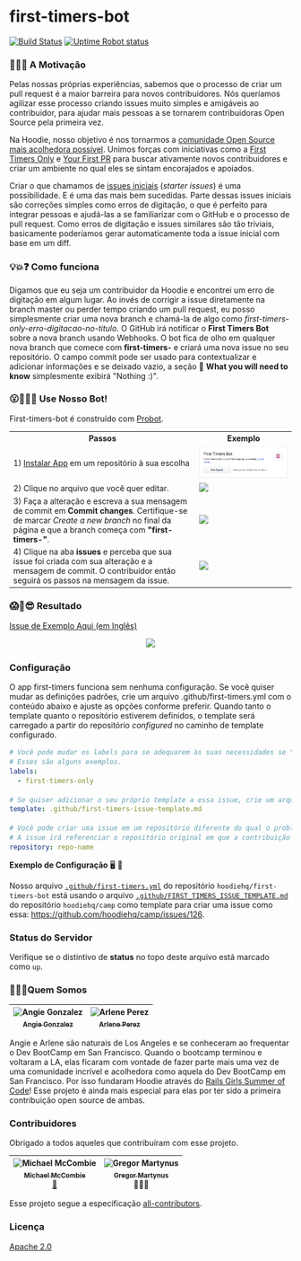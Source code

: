 # first-timers-bot

[![Build Status](https://github.com/hoodiehq/first-timers-bot/workflows/Test/badge.svg)](https://github.com/hoodiehq/first-timers-bot/actions?query=workflow%3ATest+branch%3Amaster) [![Uptime Robot status](https://img.shields.io/uptimerobot/status/m779426128-6b6e81ed8dc987db17d4cad2.svg)](https://stats.uptimerobot.com/LZ40Lcoj4)

### 🐶🎯⛳ A Motivação

Pelas nossas próprias experiências, sabemos que o processo de criar um pull request é a maior barreira para novos contribuidores. Nós queríamos agilizar esse processo criando issues muito simples e amigáveis ao contribuidor, para ajudar mais pessoas a se tornarem contribuidoras Open Source pela primeira vez.

Na Hoodie, nosso objetivo é nos tornarmos a [comunidade Open Source mais acolhedora possível](http://hood.ie/blog/welcoming-communities.html). Unimos forças com iniciativas como a [First Timers Only](http://www.firsttimersonly.com/) e [Your First PR](http://yourfirstpr.github.io/) para buscar ativamente novos contribuidores e criar um ambiente no qual eles se sintam encorajados e apoiados.

Criar o que chamamos de [issues iniciais](http://hood.ie/blog/starter-issues.html) (_starter issues_) é uma possibilidade. E é uma das mais bem sucedidas. Parte dessas issues iniciais são correções simples como erros de digitação, o que é perfeito para integrar pessoas e ajudá-las a se familiarizar com o GitHub e o processo de pull request. Como erros de digitação e issues similares são tão triviais, basicamente poderíamos gerar automaticamente toda a issue inicial com base em um diff.

### 💡💥❓ Como funciona

Digamos que eu seja um contribuidor da Hoodie e encontrei um erro de digitação em algum lugar. Ao invés de corrigir a issue diretamente na branch master ou perder tempo criando um pull request, eu posso simplesmente criar uma nova branch e chamá-la de algo como _first-timers-only-erro-digitacao-no-titulo._ O GitHub irá notificar o **First Timers Bot** sobre a nova branch usando Webhooks. O bot fica de olho em qualquer nova branch que comece com **first-timers-** e criará uma nova issue no seu repositório. O campo commit pode ser usado para contextualizar e adicionar informações e se deixado vazio, a seção 🤔 **What you will need to know** simplesmente exibirá "Nothing :)".

### 😮🙌👀🎉 Use Nosso Bot!

First-timers-bot é construído com [Probot](https://probot.github.io/).

<table>
    <tr>
        <th>Passos</th>
        <th>Exemplo</th>
    </tr>
    <tr>
        <td>1) <a href="https://github.com/apps/first-timers">Instalar App</a> em um repositório à sua escolha</td>
        <td><img src="/assets/Install-App.png?raw=true"></td>
    </tr>
    <tr>
        <td>2) Clique no arquivo que você quer editar.</td>
        <td><img src="/assets/editPic.png?raw=true"></td>
    </tr>
    <tr>
        <td>3) Faça a alteração e escreva a sua mensagem de commit em <b>Commit changes</b>. Certifique-se de marcar <i>Create a new branch</i> no final da página e que a branch começa com <b>"first-timers-"</b>.</td>
        <td><img src="/assets/Committing-Branch.png?raw=true"></td>
    </tr>
    <tr>
        <td>4) Clique na aba <b>issues</b> e perceba que sua issue foi criada com sua alteração e a mensagem de commit. O contribuidor então seguirá os passos na mensagem da issue.</td>
        <td><img src="/assets/Issue-Generated.png?raw=true"</td>
    </tr>
</table>

### 😱🙌😎 Resultado

[Issue de Exemplo Aqui (em Inglês)](https://github.com/arlene-perez/bot-app-test/issues/1)

<p align="center"><img src="/assets/Issue-Done.png"></p>

### Configuração

O app first-timers funciona sem nenhuma configuração. Se você quiser mudar as definições padrões, crie um arquivo .github/first-timers.yml com o conteúdo abaixo e ajuste as opções conforme preferir. Quando tanto o template quanto o repositório estiverem definidos, o template será carregado a partir do repositório _configured_ no caminho de template configurado.

```yaml
# Você pode mudar os labels para se adequarem às suas necessidades se "first-timers-only" não for o que você deseja.
# Esses são alguns exemplos.
labels:
  - first-timers-only

# Se quiser adicionar o seu próprio template a essa issue, crie um arquivo .md na sua pasta .github
template: .github/first-timers-issue-template.md

# Você pode criar uma issue em um repositório diferente do qual o problema está. Apenas certifique-se de que você instalou o bot no repositório configurado.
# A issue irá referenciar o repositório original em que a contribuição será feita.
repository: repo-name
```

**Exemplo de Configuração** 🖥 💯

Nosso arquivo [`.github/first-timers.yml`](https://github.com/hoodiehq/first-timers-bot/blob/master/.github/first-timers.yml) do repositório `hoodiehq/first-timers-bot` está usando o arquivo [`.github/FIRST_TIMERS_ISSUE_TEMPLATE.md`](https://github.com/hoodiehq/camp/blob/gh-pages/.github/FIRST_TIMERS_ISSUE_TEMPLATE.md) do repositório `hoodiehq/camp` como template para criar uma issue como essa: https://github.com/hoodiehq/camp/issues/126.

### Status do Servidor

Verifique se o distintivo de **status** no topo deste arquivo está marcado como `up`.

### 👩‍💻💕Quem Somos

<!-- Contributors START
Angie_Gonzalez agonzalez0515 https://agonzalez0515.github.io
Arlene_Perez techforchange https://github.com/techforchange
Contributors END -->
<!-- Contributors table START -->

| <img src="https://avatars.githubusercontent.com/agonzalez0515?s=100" width="100" alt="Angie Gonzalez" /><br />[<sub>Angie Gonzalez</sub>](https://agonzalez0515.github.io)<br /> | <img src="https://avatars.githubusercontent.com/techforchange?s=100" width="100" alt="Arlene Perez" /><br />[<sub>Arlene Perez</sub>](https://github.com/techforchange)<br /> |
| :------------------------------------------------------------------------------------------------------------------------------------------------------------------------------: | :---------------------------------------------------------------------------------------------------------------------------------------------------------------------------: |

<!-- Contributors table END -->

Angie e Arlene são naturais de Los Angeles e se conheceram ao frequentar o Dev BootCamp em San Francisco. Quando o bootcamp terminou e voltaram a LA, elas ficaram com vontade de fazer parte mais uma vez de uma comunidade incrível e acolhedora como aquela do Dev BootCamp em San Francisco. Por isso fundaram Hoodie através do [Rails Girls Summer of Code](https://railsgirlssummerofcode.org/)! Esse projeto é ainda mais especial para elas por ter sido a primeira contribuição open source de ambas.

### Contribuidores

Obrigado a todos aqueles que contribuíram com esse projeto.

<!-- Contributors START
 Michael_McCombie michaelmccombie https://twitter.com/michaelbuilds design
 Gregor_Martynus gr2m https://twitter.com/gr2m mentor
 Contributors END -->
<!-- Contributors table START -->

| <img src="https://avatars.githubusercontent.com/michaelmccombie?s=100" width="100" alt="Michael McCombie" /><br />[<sub>Michael McCombie</sub>](https://twitter.com/michaelbuilds)<br />[🎨](https://raw.githubusercontent.com/hoodiehq/first-timers-bot/51742c62ae3e4e2be7e58d170a9eab73a3871bf4/assets/avatar.png) | <img src="https://avatars.githubusercontent.com/gr2m?s=100" width="100" alt="Gregor Martynus" /><br />[<sub>Gregor Martynus</sub>](https://twitter.com/gr2m)<br />👨🏻‍🏫 |
| :------------------------------------------------------------------------------------------------------------------------------------------------------------------------------------------------------------------------------------------------------------------------------------------------------------------: | :------------------------------------------------------------------------------------------------------------------------------------------------------------------: |

<!-- Contributors table END -->

Esse projeto segue a especificação [all-contributors](https://github.com/kentcdodds/all-contributors).

### Licença

[Apache 2.0](http://www.apache.org/licenses/LICENSE-2.0)
